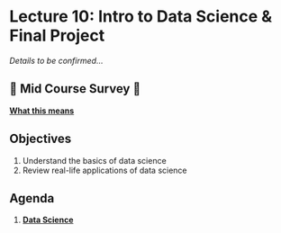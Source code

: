 <!---
{"next":"Lectures_class2/Lecture11.md","title":"Intro to Data Science - 9/30"}
-->

# Lecture 10: Intro to Data Science & Final Project

*Details to be confirmed...*

## 🍕 Mid Course Survey 🍕
**[What this means](https://docs.google.com/presentation/d/1r5KrB7bf0rCJpm5MCTy8eQT_5TrUy7AtimURDI-QbpQ/edit#slide=id.g3dd4fa9b7e_0_239)**

## Objectives

1. Understand the basics of data science
2. Review real-life applications of data science

## Agenda

1. **[Data Science](../Topics/nb/data_science.ipynb)**